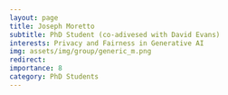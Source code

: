 ```yaml
---
layout: page
title: Joseph Moretto
subtitle: PhD Student (co-adivesed with David Evans)
interests: Privacy and Fairness in Generative AI
img: assets/img/group/generic_m.png
redirect: 
importance: 8
category: PhD Students
---
```

 